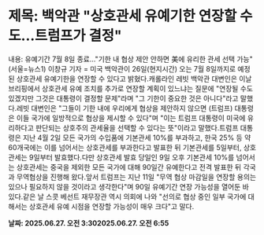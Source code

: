 # **제목: 백악관 "상호관세 유예기한 연장할 수도…트럼프가 결정"**

  내용: 유예기간 7월 8일 종료…"기한 내 협상 제안 안하면 美에 유리한 관세 선택 가능"(서울=뉴스1) 이창규 기자 = 미국 백악관이 26일(현지시간) 오는 7월 8일까지로 예정된 상호관세 유예기한을 연장할 수 있다고 밝혔다.캐롤라인 레빗 백악관 대변인은 이날 브리핑에서 상호관세 유예 조치를 추가로 연장할 계획이 있느냐는 질문에 "연장될 수도 있겠지만 그것은 대통령이 결정할 문제"라며 "그 기한이 중요한 것은 아니다"라고 말했다.레빗 대변인은 "그들이 기한 내에 우리에게 협상을 제안하지 않으면 (트럼프) 대통령은 이들 국가에 일방적으로 협상을 제시할 수 있다"며 "이는 트럼프 대통령이 미국에 유리하다고 판단되는 상호주의 관세율을 선택할 수 있다는 뜻"이라고 말했다.트럼프 대통령은 지난 4월 2일 모든 국가의 수입품에 기본관세 10%를 부과하고, 한국 25% 등 약 60개국에는 이를 넘어서는 상호관세를 부과한다고 발표한 뒤 기본관세를 5일부터, 상호관세는 9일부터 발효했다.다만 상호관세 발효 당일인 9일 오후 기본관세 10%를 넘어서는 상호관세는 중국을 제외한 모든 국가에 대해 90일간 유예한다고 전격 발표한 뒤 각국과 무역협상을 진행해 왔다.앞서 트럼프는 지난 11일 "무역 협상 마감일을 연장할 용의는 있으나 필요하지 않을 것이라고 생각한다"며 90일 유예기간 연장 가능성을 열어둔 바 있다.같은 날 스콧 베선트 재무장관 역시 의회에 나와 "선의로 협상 중인 일부 국가에 대해서는 상호관세 유예 시점을 연장할 가능성이 매우 크다"고 말다.

  **날짜: 2025.06.27. 오전 3:302025.06.27. 오전 6:55**